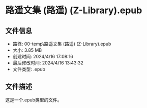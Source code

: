 ﻿# 路遥文集 (路遥) (Z-Library).epub

## 文件信息
- 路径: 00-temp\路遥文集 (路遥) (Z-Library).epub
- 大小: 3.85 MB
- 创建时间: 2024/4/16 17:08:16
- 最后修改时间: 2024/4/16 13:43:32
- 文件类型: .epub

## 文件描述
这是一个.epub类型的文件。

